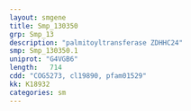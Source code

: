 ```yaml
---
layout: smgene
title: Smp_130350
grp: Smp_13
description: "palmitoyltransferase ZDHHC24"
smp: Smp_130350.1
uniprot: "G4VGB6"
length:   714
cdd: "COG5273, cl19890, pfam01529"
kk: K18932
categories: sm
---
```

